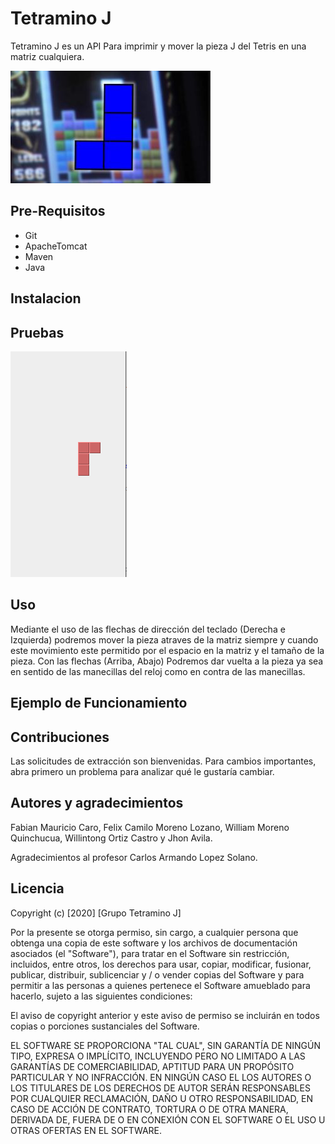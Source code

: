 # Tetramino J

Tetramino J es un API Para imprimir y mover la pieza J del Tetris en una matriz cualquiera. 



![Duck][1]


[1]: https://raw.githubusercontent.com/WilliamMorenoVl/Tetramin-J/master/Assets/PiezaJ.jpg
## Pre-Requisitos
- Git
- ApacheTomcat
- Maven
- Java

## Instalacion

## Pruebas 



![Dock][2]


[2]: https://raw.githubusercontent.com/WilliamMorenoVl/Tetramin-J/master/Assets/TetraminoJ.png

## Uso

Mediante el uso de las flechas de dirección del teclado (Derecha e Izquierda) podremos mover la pieza atraves de la matriz siempre y cuando este movimiento este permitido por el espacio en la matriz y el tamaño de la pieza.
Con las flechas (Arriba, Abajo) Podremos dar vuelta a la pieza ya sea en sentido de las manecillas del reloj como en contra de las manecillas.  

## Ejemplo de Funcionamiento


## Contribuciones
Las solicitudes de extracción son bienvenidas. Para cambios importantes, abra primero un problema para analizar qué le gustaría cambiar.


## Autores y agradecimientos
Fabian Mauricio Caro, Felix Camilo Moreno Lozano, William Moreno Quinchucua, Willintong Ortiz Castro y Jhon Avila.

Agradecimientos al profesor Carlos Armando Lopez Solano.
## Licencia 
Copyright (c) [2020] [Grupo Tetramino J]

Por la presente se otorga permiso, sin cargo, a cualquier persona que obtenga una copia
de este software y los archivos de documentación asociados (el "Software"), para tratar
en el Software sin restricción, incluidos, entre otros, los derechos
para usar, copiar, modificar, fusionar, publicar, distribuir, sublicenciar y / o vender
copias del Software y para permitir a las personas a quienes pertenece el Software
amueblado para hacerlo, sujeto a las siguientes condiciones:

El aviso de copyright anterior y este aviso de permiso se incluirán en todos
copias o porciones sustanciales del Software.

EL SOFTWARE SE PROPORCIONA "TAL CUAL", SIN GARANTÍA DE NINGÚN TIPO, EXPRESA O
IMPLÍCITO, INCLUYENDO PERO NO LIMITADO A LAS GARANTÍAS DE COMERCIABILIDAD,
APTITUD PARA UN PROPÓSITO PARTICULAR Y NO INFRACCIÓN. EN NINGÚN CASO EL
LOS AUTORES O LOS TITULARES DE LOS DERECHOS DE AUTOR SERÁN RESPONSABLES POR CUALQUIER RECLAMACIÓN, DAÑO U OTRO
RESPONSABILIDAD, EN CASO DE ACCIÓN DE CONTRATO, TORTURA O DE OTRA MANERA, DERIVADA DE,
FUERA DE O EN CONEXIÓN CON EL SOFTWARE O EL USO U OTRAS OFERTAS EN EL
SOFTWARE.
